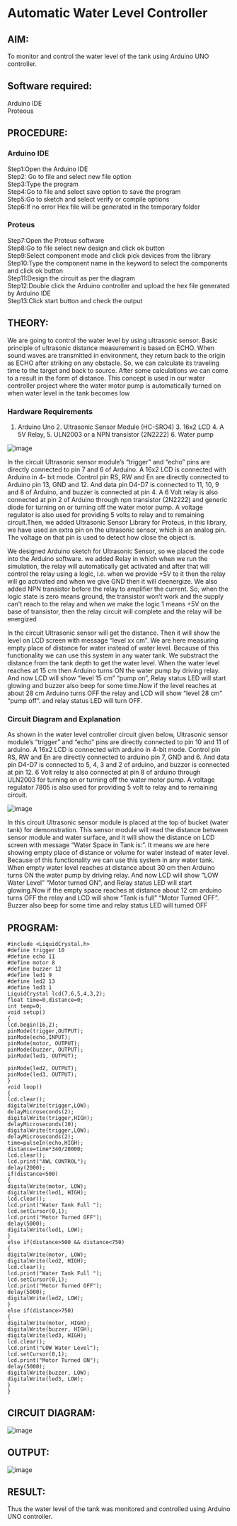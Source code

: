 # Automatic Water Level Controller

##  AIM:
To monitor and control the water level of the tank using Arduino UNO controller.

## Software required:
Arduino IDE </br>
Proteous

## PROCEDURE:
### Arduino IDE
Step1:Open the Arduino IDE </br>
Step2: Go to file and select new file option </br>
Step3:Type the program </br>
Step4:Go to file and select save option to save the program </br>
Step5:Go to sketch and select verify or compile options </br>
Step6:If no error Hex file will be generated in the temporary folder </br>
### Proteus
Step7:Open the Proteus software </br>
Step8:Go to file select new design and click ok button </br>
Step9:Select component mode and click pick devices from the library </br>
Step10:Type the component name in the keyword to select the components and click ok button </br>
Step11:Design the circuit as per the diagram </br>
Step12:Double click the Arduino controller and upload the hex file generated by Arduino IDE </br>
Step13:Click start button and check the output

## THEORY:

We are going to control the water level by using ultrasonic sensor. Basic principle of ultrasonic distance measurement is based on ECHO. When sound waves are transmitted in environment, they return back to the origin as ECHO after striking on any obstacle. So, we can calculate its traveling time to the target and back to source. After some calculations we can come to a result in the form of distance. This concept is used in our water controller project where the water motor pump is automatically turned on when water level in the tank becomes low

### Hardware Requirements 

1. Arduino Uno 2. Ultrasonic Sensor Module (HC-SRO4) 3. 16x2 LCD 4. A 5V Relay, 5. ULN2003 or a NPN transistor (2N2222) 6. Water pump

![image](https://user-images.githubusercontent.com/71547910/235332412-e276fbff-58de-4684-94aa-8c753492c0b2.png)

In the circuit Ultrasonic sensor module’s “trigger” and “echo” pins are directly connected to pin 7 and 6 of Arduino. A 16x2 LCD is connected with Arduino in 4- bit mode. Control pin RS, RW and En are directly connected to Arduino pin 13, GND and 12. And data pin D4-D7 is connected to 11, 10, 9 and 8 of Arduino, and buzzer is connected at pin 4. A 6 Volt relay is also connected at pin 2 of Arduino through npn transistor (2N2222) and generic diode for turning on or turning off the water motor pump. A voltage regulator is also used for providing 5 volts to relay and to remaining circuit.Then, we added Ultrasonic Sensor Library for Proteus, in this library, we have used an extra pin on the ultrasonic sensor, which is an analog pin. The voltage on that pin is used to detect how close the object is.

We designed Arduino sketch for Ultrasonic Sensor, so we placed the code into the Arduino software. we added Relay in which when we run the simulation, the relay will automatically get activated and after that will control the relay using a logic, i.e. when we provide +5V to it then the relay will go activated and when we give GND then it will deenergize. We also added NPN transistor before the relay to amplifier the current. So, when the logic state is zero means ground, the transistor won’t work and the supply can't reach to the relay and when we make the logic 1 means +5V on the base of transistor, then the relay circuit will complete and the relay will be energized

In the circuit Ultrasonic sensor will get the distance. Then it will show the level on LCD screen with message “level xx cm”. We are here measuring empty place of distance for water instead of water level. Because of this functionality we can use this system in any water tank. We substract the distance from the tank depth to get the water level. When the water level reaches at 15 cm then Arduino turns ON the water pump by driving relay. And now LCD will show “level 15 cm” “pump on”, Relay status LED will start glowing and buzzer also beep for some time.Now if the level reaches at about 28 cm Arduino turns OFF the relay and LCD will show “level 28 cm” “pump off”. and relay status LED will turn OFF.

### Circuit Diagram and Explanation

As shown in the water level controller circuit given below, Ultrasonic sensor module’s “trigger” and “echo” pins are directly connected to pin 10 and 11 of arduino. A 16x2 LCD is connected with arduino in 4-bit mode. Control pin RS, RW and En are directly connected to arduino pin 7, GND and 6. And data pin D4-D7 is connected to 5, 4, 3 and 2 of arduino, and buzzer is connected at pin 12. 6 Volt relay is also connected at pin 8 of arduino through ULN2003 for turning on or turning off the water motor pump. A voltage regulator 7805 is also used for providing 5 volt to relay and to remaining circuit.

![image](https://user-images.githubusercontent.com/71547910/235332565-e4933960-e14f-4c34-8c21-240727a93f9c.png)

In this circuit Ultrasonic sensor module is placed at the top of bucket (water tank) for demonstration. This sensor module will read the distance between sensor module and water surface, and it will show the distance on LCD screen with message “Water Space in Tank is:”. It means we are here showing empty place of distance or volume for water instead of water level. Because of this functionality we can use this system in any water tank. When empty water level reaches at distance about 30 cm then Arduino turns ON the water pump by driving relay. And now LCD will show “LOW Water Level” “Motor turned ON”, and Relay status LED will start glowing.Now if the empty space reaches at distance about 12 cm arduino turns OFF the relay and LCD will show “Tank is full” “Motor Turned OFF”. Buzzer also beep for some time and relay status LED will turned OFF



## PROGRAM:
~~~
#include <LiquidCrystal.h>
#define trigger 10
#define echo 11
#define motor 8
#define buzzer 12
#define led1 9
#define led2 13
#define led3 1
LiquidCrystal lcd(7,6,5,4,3,2);
float time=0,distance=0;
int temp=0;
void setup()
{
lcd.begin(16,2);
pinMode(trigger,OUTPUT);
pinMode(echo,INPUT);
pinMode(motor, OUTPUT);
pinMode(buzzer, OUTPUT);
pinMode(led1, OUTPUT);

pinMode(led2, OUTPUT);
pinMode(led3, OUTPUT);
}
void loop()
{
lcd.clear();
digitalWrite(trigger,LOW);
delayMicroseconds(2);
digitalWrite(trigger,HIGH);
delayMicroseconds(10);
digitalWrite(trigger,LOW);
delayMicroseconds(2);
time=pulseIn(echo,HIGH);
distance=time*340/20000;
lcd.clear();
lcd.print("AWL CONTROL");
delay(2000);
if(distance<500)
{
digitalWrite(motor, LOW);
digitalWrite(led1, HIGH);
lcd.clear();
lcd.print("Water Tank Full ");
lcd.setCursor(0,1);
lcd.print("Motor Turned OFF");
delay(5000);
digitalWrite(led1, LOW);
}
else if(distance>500 && distance<750)
{
digitalWrite(motor, LOW);
digitalWrite(led2, HIGH);
lcd.clear();
lcd.print("Water Tank Full ");
lcd.setCursor(0,1);
lcd.print("Motor Turned OFF");
delay(5000);
digitalWrite(led2, LOW);
}
else if(distance>750)
{
digitalWrite(motor, HIGH);
digitalWrite(buzzer, HIGH);
digitalWrite(led3, HIGH);
lcd.clear();
lcd.print("LOW Water Level");
lcd.setCursor(0,1);
lcd.print("Motor Turned ON");
delay(5000);
digitalWrite(buzzer, LOW);
digitalWrite(led3, LOW);
}
}
~~~
## CIRCUIT DIAGRAM:
![image](https://github.com/sanjay0208/Automatic-water-level-controller/assets/119406959/2150af56-a657-4288-a24a-ec76c89cf5ad)

## OUTPUT:
![image](https://github.com/sanjay0208/Automatic-water-level-controller/assets/119406959/f640536e-0717-4425-b54a-1394877728a4)

## RESULT:
Thus the water level of the tank was monitored and controlled using Arduino UNO controller.

